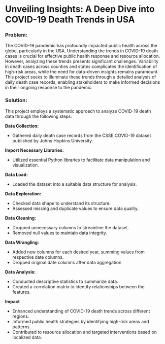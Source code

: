 # Unveiling Insights: A Deep Dive into COVID-19 Death Trends in USA

### **Problem:**

The COVID-19 pandemic has profoundly impacted public health across the globe, particularly in the USA. Understanding the trends in COVID-19 death cases is crucial for effective public health response and resource allocation. However, analyzing these trends presents significant challenges. Variability in death cases across counties and states complicates the identification of high-risk areas, while the need for data-driven insights remains paramount. This project seeks to illuminate these trends through a detailed analysis of daily death case records, enabling stakeholders to make informed decisions in their ongoing response to the pandemic.


### **Solution:**

This project employs a systematic approach to analyze COVID-19 death data through the following steps:

**Data Collection:**

- Gathered daily death case records from the CSSE COVID-19 dataset published by Johns Hopkins University.

**Import Necessary Libraries:**

- Utilized essential Python libraries to facilitate data manipulation and visualization.

**Data Load:**

- Loaded the dataset into a suitable data structure for analysis.

**Data Exploration:**

- Checked data shape to understand its structure.
- Assessed missing and duplicate values to ensure data quality.

**Data Cleaning:**

- Dropped unnecessary columns to streamline the dataset.
- Removed null values to maintain data integrity.

**Data Wrangling:**

- Added new columns for each desired year, summing values from respective date columns.
- Dropped original date columns after data aggregation.

**Data Analysis:**

- Conducted descriptive statistics to summarize data.
- Created a correlation matrix to identify relationships between the features.

**Impact**

- Enhanced understanding of COVID-19 death trends across different regions.
- Informed public health strategies by identifying high-risk areas and patterns.
- Contributed to resource allocation and targeted interventions based on localized data.

